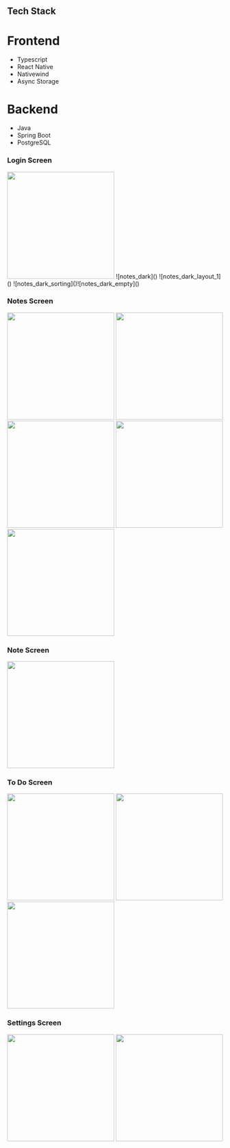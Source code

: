 ## Tech Stack
  # Frontend
  - Typescript
  - React Native
  - Nativewind
  - Async Storage

 # Backend
 - Java
 - Spring Boot
 - PostgreSQL

   
### Login Screen
<img src="https://github.com/user-attachments/assets/99822ff3-61b4-4689-97bb-f6793ef4bf1d" width="250" />
![notes_dark]()
![notes_dark_layout_1]()
![notes_dark_sorting]()![notes_dark_empty]()


### Notes Screen
<img src="https://github.com/user-attachments/assets/3fc7cd8d-13db-4281-b00b-e49ce2f47395" width="250" />
<img src="https://github.com/user-attachments/assets/f34b9823-0d20-4486-8b9a-1b58c68da9e1" width="250" />
<img src="https://github.com/user-attachments/assets/3c3602c5-b77a-4927-9161-e44e8cfedc41" width="250" />
<img src="https://github.com/user-attachments/assets/455d1c4c-5dc9-4a86-9f04-6de7a9aa0d71" width="250" />
<img src="https://github.com/user-attachments/assets/4f82d90a-3b37-4762-81de-93805e7d5f82" width="250" />


### Note Screen

<img src="https://github.com/user-attachments/assets/04499b2a-7f43-41cc-873b-8d7bd64d6ac6" width="250" />


### To Do Screen

<img src="https://github.com/user-attachments/assets/f0241918-d2a7-4d6b-904f-71632113ed33" width="250" />
<img src="https://github.com/user-attachments/assets/8f7116f3-47e8-4fa1-80cb-ba37add95ab8" width="250" />
<img src="https://github.com/user-attachments/assets/91aac828-8248-4bce-8a6b-c392b5ae5a95" width="250" />


### Settings Screen

<img src="https://github.com/user-attachments/assets/a750db04-aacd-41b5-b2be-47a1a8c77d21" width="250" />
<img src="https://github.com/user-attachments/assets/4a809979-d1cc-404c-a973-285595792ce9" width="250" />
